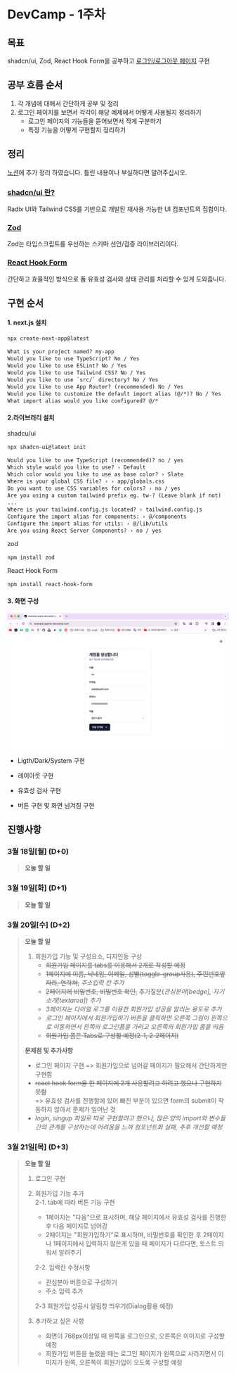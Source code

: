 # DevCamp - 1주차

## 목표

shadcn/ui, Zod, React Hook Form을 공부하고 [로그인/로그아웃 페이지](https://example.sparta-devcamp.com/) 구현

## 공부 흐름 순서

1. 각 개념에 대해서 간단하게 공부 및 정리
2. 로그인 페이지를 보면서 각각이 해당 예제에서 어떻게 사용될지 정리하기
   - 로그인 페이지의 기능들을 뜯어보면서 작게 구분하기
   - 특정 기능을 어떻게 구현할지 정리하기

## 정리

[노션](https://www.notion.so/1-00429314afce45069ea927f3d545ed44?pvs=4#bdf46f98922c44b582fbc28d618c05b7)에 추가 정리 하였습니다. 틀린 내용이나 부실하다면 알려주십시오.

### [shadcn/ui 란?](https://ui.shadcn.com/)

Radix UI와 Tailwind CSS를 기반으로 개발된 재사용 가능한 UI 컴포넌트의 집합이다.

### [Zod](https://zod.dev/)

Zod는 타입스크립트를 우선하는 스키마 선언/검증 라이브러리이다.

### [React Hook Form](https://react-hook-form.com/)

간단하고 효율적인 방식으로 폼 유효성 검사와 상태 관리를 처리할 수 있게 도와줍니다.

## 구현 순서

#### 1. next.js 설치

```
npx create-next-app@latest
```

```
What is your project named? my-app
Would you like to use TypeScript? No / Yes
Would you like to use ESLint? No / Yes
Would you like to use Tailwind CSS? No / Yes
Would you like to use `src/` directory? No / Yes
Would you like to use App Router? (recommended) No / Yes
Would you like to customize the default import alias (@/*)? No / Yes
What import alias would you like configured? @/*
```

#### 2.라이브러리 설치

shadcu/ui

```
npx shadcn-ui@latest init
```

```
Would you like to use TypeScript (recommended)? no / yes
Which style would you like to use? › Default
Which color would you like to use as base color? › Slate
Where is your global CSS file? › › app/globals.css
Do you want to use CSS variables for colors? › no / yes
Are you using a custom tailwind prefix eg. tw-? (Leave blank if not) ...
Where is your tailwind.config.js located? › tailwind.config.js
Configure the import alias for components: › @/components
Configure the import alias for utils: › @/lib/utils
Are you using React Server Components? › no / yes
```

zod

```
npm install zod
```

React Hook Form

```
npm install react-hook-form
```

#### 3. 화면 구성

![Alt text](https://github.com/wltjd1688/devcamp-login-logout/blob/main/%EC%8A%A4%ED%81%AC%EB%A6%B0%EC%83%B7%202024-03-19%2001.18.05.png)

- Ligth/Dark/System 구현

- 레이아웃 구현

- 유효성 검사 구현

- 버튼 구현 및 화면 넘겨짐 구현

## 진행사항

### 3월 18일[월] (D+0)
> **오늘 할 일**

### 3월 19일[화] (D+1)
> **오늘 할 일**

### 3월 20일[수] (D+2)
> **오늘 할 일**
>
> 1. 회원가입 기능 및 구성요소, 디자인등  구상
>    - ~~회원가입 페이지를 tabs를 이용해서 2개로 작성할 예정~~
>    - ~~1페이지에 이름, 닉네임, 이메일, 성별(toggle-group사용), 주민번호앞자리, 연락처,~~ _주소입력 칸 추가_
>    - ~~2페이지에 비밀번호, 비밀번호 확인,~~ 추가질문(_관심분야[bedge], 자기소개[textarea]) 추가_
>    - _3페이지는 다이얼 로그를 이용한 회원가입 성공을 알리는 용도로 추가_
>    - _로그인 페이지에서 회원가입하기 버튼을 클릭하면 오른쪽 그림이 왼쪽으로 이동하면서 왼쪽의 로그인폼을 가리고 오른쪽의 회원가입 폼을 띄움_
>    - ~~회원가입 폼은 Tabs로 구성할 예정(2-1, 2-2페이지)~~  
>
>**문제점 및 추가사항**
> - 로그인 페이지 구현 => 회원가입으로 넘어갈 페이지가 필요해서 간단하게만 구현함
> - ~~react hook form을 한 페이지에 2개 사용할려고 하려고 했으나 구현하지 못함~~  
> => 유효성 검사를 진행함에 있어 빠진 부분이 있으면 form의 submit이 작동하지 않아서 문제가 일어난 것
> - _*login, singup 파일로 따로 구현할려고 했으나, 많은 양의 import와 변수들 간의 관계를 구성하는데 어려움을 느껴 컴포넌트화 실패, 추후 개선할 예정*_


### 3월 21일[목] (D+3)

> **오늘 할 일**
>
>1. 로그인 구현
>2. 회원가입 기능 추가   
>   2-1. tab에 따라 버튼 기능 구현  
>      - 1페이지는 "다음"으로 표시하며, 해당 페이지에서 유효성 검사를 진행한 후 다음 페이지로 넘어감
>      - 2페이지는 "회원가입하기"로 표시하며, 비밀번호를 확인한 후 2페이지나 1페이지에서 입력하지 않은게 있을 때 페이지가 다르다면, 토스트 띄워서 알려주기
>
>      2-2. 입력칸 수정사항
>       - 관심분야 버튼으로 구성하기
>       - 주소 입력 추가
>
>      2-3 회원가입 성공시 알림창 띄우기(Dialog활용 예정)
>3. 추가하고 싶은 사항
>    - 화면이 768px이상일 때 왼쪽을 로그인으로, 오른쪽은 이미지로 구성할 예정
>    - 회원가입 버튼을 눌렀을 때는 로그인 페이지가 왼쪽으로 사라지면서 이미지가 왼쪽, 오른쪽이 회원가입이 오도록 구성할 예정